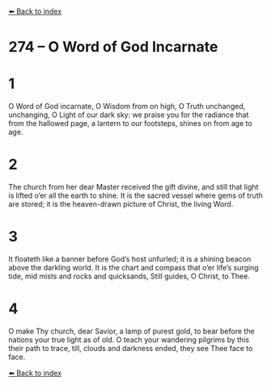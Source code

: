 [⬅️ Back to index](../README.md)

# 274 – O Word of God Incarnate


# 1
O Word of God incarnate,
O Wisdom from on high,
O Truth unchanged, unchanging,
O Light of our dark sky:
we praise you for the radiance
that from the hallowed page,
a lantern to our footsteps,
shines on from age to age.

# 2
The church from her dear Master
received the gift divine,
and still that light is lifted
o’er all the earth to shine.
It is the sacred vessel
where gems of truth are stored;
it is the heaven-drawn picture
of Christ, the living Word.

# 3
It floateth like a banner
before God’s host unfurled;
it is a shining beacon
above the darkling world.
It is the chart and compass
that o’er life’s surging tide,
mid mists and rocks and quicksands,
Still guides, O Christ, to Thee.

# 4
O make Thy church, dear Savior,
a lamp of purest gold,
to bear before the nations
your true light as of old.
O teach your wandering pilgrims
by this their path to trace,
till, clouds and darkness ended,
they see Thee face to face.

[⬅️ Back to index](../README.md)
